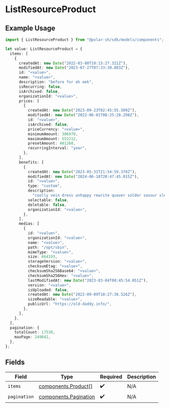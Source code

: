# ListResourceProduct

## Example Usage

```typescript
import { ListResourceProduct } from "@polar-sh/sdk/models/components";

let value: ListResourceProduct = {
  items: [
    {
      createdAt: new Date("2022-03-08T19:15:27.321Z"),
      modifiedAt: new Date("2023-07-27T07:33:30.803Z"),
      id: "<value>",
      name: "<value>",
      description: "before for oh eek",
      isRecurring: false,
      isArchived: false,
      organizationId: "<value>",
      prices: [
        {
          createdAt: new Date("2023-09-23T02:45:55.509Z"),
          modifiedAt: new Date("2022-06-01T08:25:28.208Z"),
          id: "<value>",
          isArchived: false,
          priceCurrency: "<value>",
          minimumAmount: 306970,
          maximumAmount: 552212,
          presetAmount: 401260,
          recurringInterval: "year",
        },
      ],
      benefits: [
        {
          createdAt: new Date("2023-05-31T21:54:59.370Z"),
          modifiedAt: new Date("2024-06-18T20:47:45.015Z"),
          id: "<value>",
          type: "custom",
          description:
            "coolly vein dress unhappy rewrite quaver solder savour sleepily kookily",
          selectable: false,
          deletable: false,
          organizationId: "<value>",
        },
      ],
      medias: [
        {
          id: "<value>",
          organizationId: "<value>",
          name: "<value>",
          path: "/opt/sbin",
          mimeType: "<value>",
          size: 664193,
          storageVersion: "<value>",
          checksumEtag: "<value>",
          checksumSha256Base64: "<value>",
          checksumSha256Hex: "<value>",
          lastModifiedAt: new Date("2023-03-04T08:45:54.051Z"),
          version: "<value>",
          isUploaded: false,
          createdAt: new Date("2022-09-09T18:27:38.526Z"),
          sizeReadable: "<value>",
          publicUrl: "https://old-daddy.info/",
        },
      ],
    },
  ],
  pagination: {
    totalCount: 17530,
    maxPage: 249042,
  },
};
```

## Fields

| Field                                                          | Type                                                           | Required                                                       | Description                                                    |
| -------------------------------------------------------------- | -------------------------------------------------------------- | -------------------------------------------------------------- | -------------------------------------------------------------- |
| `items`                                                        | [components.Product](../../models/components/product.md)[]     | :heavy_check_mark:                                             | N/A                                                            |
| `pagination`                                                   | [components.Pagination](../../models/components/pagination.md) | :heavy_check_mark:                                             | N/A                                                            |